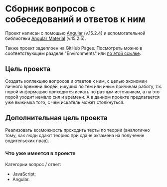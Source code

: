 # Сборник вопросов с собеседований и ответов к ним

Проект написан с помощью [Angular](https://angular.io) (v.15.2.4) и вспомогательной библиотеки [Angular Material](https://material.angular.io) (v.15.2.5).

Также проект задеплоен на GitHub Pages. Посмотреть можно в соответствующем разделе "Environments" или [по этой ссылке](https://yuri-simonov.github.io/Helper/).

## Цель проекта

Создать коллекцию вопросов и ответов к ним, с целью экономии личного времени людей, ищущих по тем или иным причинам работу, т.к. порой информацию приходится искать по разным источникам, а на это порой уходит немало сил и времени. А в данном проекте предлагается уже выжимка того, с чем искатель может столкнуться.

## Дополнительная цель проекта

Реализовать возможность проходить тесты по теории (аналогично тому, как люди сдают теорию при сдаче экзамена на получение водительских прав).

### Что уже имеется в проекте

Категории вопрос / ответ:

-   JavaScript;
-   Angular.
